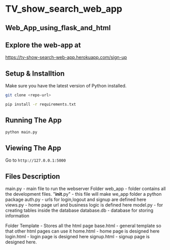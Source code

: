 # TV_show_search_web_app

## Web_App_using_flask_and_html

## Explore the web-app at
https://tv-show-search-web-app.herokuapp.com/sign-up

## Setup & Installtion

Make sure you have the latest version of Python installed.

```bash
git clone <repo-url>
```

```bash
pip install -r requirements.txt
```

## Running The App

```bash
python main.py
```

## Viewing The App

Go to `http://127.0.0.1:5000`


## Files Description
main.py - main file to run the webserver
Folder web_app - folder contains all the development files.
"__init__.py" - this file will make we_app folder a python package
auth.py - urls for login,logout and signup are defined here
views.py - home page url and business logic is defined here
model.py - for creating tables inside the database
database.db - database for storing information

Folder Template - Stores all the html page
base.html - general template so that other html pages can use it
home.html - home page is designed here
login.html - login page is designed here
signup.html - signup page is designed here.




